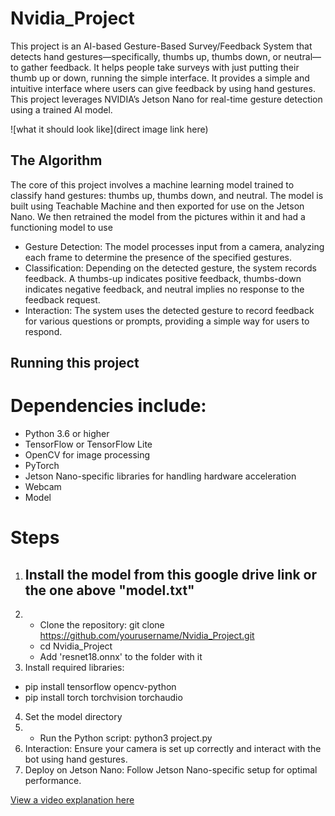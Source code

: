 # Nvidia_Project

This project is an AI-based Gesture-Based Survey/Feedback System that detects hand gestures—specifically, thumbs up, thumbs down, or neutral—to gather feedback. It helps people take surveys with just putting their thumb up or down, running the simple interface. It provides a simple and intuitive interface where users can give feedback by using hand gestures. This project leverages NVIDIA’s Jetson Nano for real-time gesture detection using a trained AI model.

![what it should look like](direct image link here)

## The Algorithm

The core of this project involves a machine learning model trained to classify hand gestures: thumbs up, thumbs down, and neutral. The model is built using Teachable Machine and then exported for use on the Jetson Nano. We then retrained the model from the pictures within it and had a functioning model to use

- Gesture Detection: The model processes input from a camera, analyzing each frame to determine the presence of the specified gestures.
- Classification: Depending on the detected gesture, the system records feedback. A thumbs-up indicates positive feedback, thumbs-down indicates negative feedback, and neutral implies no response to the feedback request.
- Interaction: The system uses the detected gesture to record feedback for various questions or prompts, providing a simple way for users to respond.

## Running this project

# Dependencies include:
- Python 3.6 or higher
- TensorFlow or TensorFlow Lite
- OpenCV for image processing
- PyTorch
- Jetson Nano-specific libraries for handling hardware acceleration
- Webcam
- Model

# Steps

1. Install the model from this google drive link or the one above "model.txt"
   - 
2. - Clone the repository: git clone https://github.com/yourusername/Nvidia_Project.git
   - cd Nvidia_Project
   - Add 'resnet18.onnx' to the folder with it
3. Install required libraries:
- pip install tensorflow opencv-python
- pip install torch torchvision torchaudio
4. Set the model directory
5. - Run the Python script: python3 project.py
6. Interaction: Ensure your camera is set up correctly and interact with the bot using hand gestures.
7. Deploy on Jetson Nano: Follow Jetson Nano-specific setup for optimal performance.

[View a video explanation here](https://youtu.be/qsvBHe-yud4)
